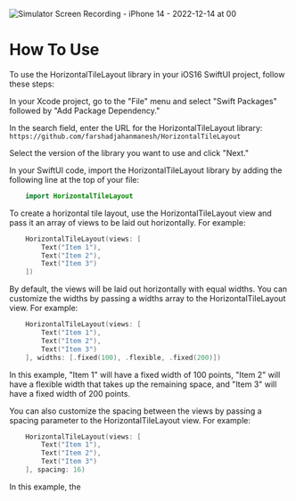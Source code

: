 ![Simulator Screen Recording - iPhone 14 - 2022-12-14 at 00](https://user-images.githubusercontent.com/13612410/207546510-d40ac8e1-7a02-4014-9293-74b8452a25a8.gif)


# How To Use

To use the HorizontalTileLayout library in your iOS16 SwiftUI project, follow these steps:

In your Xcode project, go to the "File" menu and select "Swift Packages" followed by "Add Package Dependency."

In the search field, enter the URL for the HorizontalTileLayout library: `https://github.com/farshadjahanmanesh/HorizontalTileLayout`

Select the version of the library you want to use and click "Next."

In your SwiftUI code, import the HorizontalTileLayout library by adding the following line at the top of your file:
```swift
    import HorizontalTileLayout
```
To create a horizontal tile layout, use the HorizontalTileLayout view and pass it an array of views to be laid out horizontally. For example:
```swift
    HorizontalTileLayout(views: [
        Text("Item 1"),
        Text("Item 2"),
        Text("Item 3")
    ])
```
By default, the views will be laid out horizontally with equal widths. You can customize the widths by passing a widths array to the HorizontalTileLayout view. For example:
```swift
    HorizontalTileLayout(views: [
        Text("Item 1"),
        Text("Item 2"),
        Text("Item 3")
    ], widths: [.fixed(100), .flexible, .fixed(200)])
```
In this example, "Item 1" will have a fixed width of 100 points, "Item 2" will have a flexible width that takes up the remaining space, and "Item 3" will have a fixed width of 200 points.

You can also customize the spacing between the views by passing a spacing parameter to the HorizontalTileLayout view. For example:
```swift
    HorizontalTileLayout(views: [
        Text("Item 1"),
        Text("Item 2"),
        Text("Item 3")
    ], spacing: 16)
```
In this example, the
